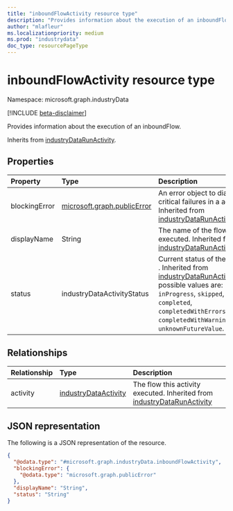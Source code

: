```yaml
---
title: "inboundFlowActivity resource type"
description: "Provides information about the execution of an inboundFlow."
author: "mlafleur"
ms.localizationpriority: medium
ms.prod: "industrydata"
doc_type: resourcePageType
---
```


# inboundFlowActivity resource type

Namespace: microsoft.graph.industryData

[!INCLUDE [beta-disclaimer](../../includes/beta-disclaimer.md)]

Provides information about the execution of an inboundFlow.

Inherits from [industryDataRunActivity](../resources/industrydata-industrydatarunactivity.md).

## Properties

| Property      | Type                                                       | Description                                                                                                                                                                                                                                                                    |
| :------------ | :--------------------------------------------------------- | :----------------------------------------------------------------------------------------------------------------------------------------------------------------------------------------------------------------------------------------------------------------------------- |
| blockingError | [microsoft.graph.publicError](../resources/publicerror.md) | An error object to diagnose critical failures in a activity . Inherited from [industryDataRunActivity](../resources/industrydata-industrydatarunactivity.md).                                                                                                                  |
| displayName   | String                                                     | The name of the flow being executed. Inherited from [industryDataRunActivity](../resources/industrydata-industrydatarunactivity.md).                                                                                                                                           |
| status        | industryDataActivityStatus                                 | Current status of the activity . Inherited from [industryDataRunActivity](../resources/industrydata-industrydatarunactivity.md).The possible values are: `inProgress`, `skipped`, `failed`, `completed`, `completedWithErrors`, `completedWithWarnings`, `unknownFutureValue`. |

## Relationships

| Relationship | Type                                                                      | Description                                                                                                                     |
| :----------- | :------------------------------------------------------------------------ | :------------------------------------------------------------------------------------------------------------------------------ |
| activity     | [industryDataActivity](../resources/industrydata-industrydataactivity.md) | The flow this activity executed. Inherited from [industryDataRunActivity](../resources/industrydata-industrydatarunactivity.md) |

## JSON representation

The following is a JSON representation of the resource.

<!-- {
  "blockType": "resource",
  "keyProperty": "id",
  "@odata.type": "microsoft.graph.industryData.inboundFlowActivity",
  "baseType": "microsoft.graph.industryData.industryDataRunActivity",
  "openType": false
}
-->

```json
{
  "@odata.type": "#microsoft.graph.industryData.inboundFlowActivity",
  "blockingError": {
    "@odata.type": "microsoft.graph.publicError"
  },
  "displayName": "String",
  "status": "String"
}
```
